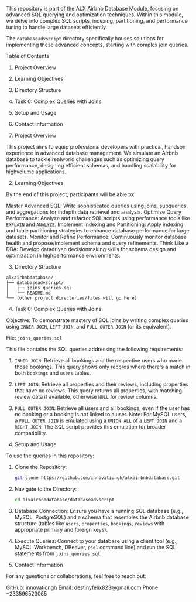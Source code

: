 This repository is part of the ALX Airbnb Database Module, focusing on advanced SQL querying and optimization techniques. Within this module, we delve into complex SQL scripts, indexing, partitioning, and performance tuning to handle large datasets efficiently.

The `databaseadvscript` directory specifically houses solutions for implementing these advanced concepts, starting with complex join queries.

 Table of Contents

1.  Project Overview
2.  Learning Objectives
3.  Directory Structure
4.  Task 0: Complex Queries with Joins
5.  Setup and Usage
6.  Contact Information



 1. Project Overview

This project aims to equip professional developers with practical, handson experience in advanced database management. We simulate an Airbnb database to tackle realworld challenges such as optimizing query performance, designing efficient schemas, and handling scalability for highvolume applications.



 2. Learning Objectives

By the end of this project, participants will be able to:

   Master Advanced SQL: Write sophisticated queries using joins, subqueries, and aggregations for indepth data retrieval and analysis.
   Optimize Query Performance: Analyze and refactor SQL scripts using performance tools like `EXPLAIN` and `ANALYZE`.
   Implement Indexing and Partitioning: Apply indexing and table partitioning strategies to enhance database performance for large datasets.
   Monitor and Refine Performance: Continuously monitor database health and propose/implement schema and query refinements.
   Think Like a DBA: Develop datadriven decisionmaking skills for schema design and optimization in highperformance environments.



 3. Directory Structure

```
alxairbnbdatabase/
├── databaseadvscript/
│   ├── joins_queries.sql
│   └── README.md
└── (other project directories/files will go here)
```



 4. Task 0: Complex Queries with Joins

Objective: To demonstrate mastery of SQL joins by writing complex queries using `INNER JOIN`, `LEFT JOIN`, and `FULL OUTER JOIN` (or its equivalent).

File: `joins_queries.sql`

This file contains the SQL queries addressing the following requirements:

1.  `INNER JOIN`: Retrieve all bookings and the respective users who made those bookings. This query shows only records where there's a match in both `bookings` and `users` tables.
2.  `LEFT JOIN`: Retrieve all properties and their reviews, including properties that have no reviews. This query returns all properties, with matching review data if available, otherwise `NULL` for review columns.
3.  `FULL OUTER JOIN`: Retrieve all users and all bookings, even if the user has no booking or a booking is not linked to a user.
       Note: For MySQL users, a `FULL OUTER JOIN` is emulated using a `UNION ALL` of a `LEFT JOIN` and a `RIGHT JOIN`. The SQL script provides this emulation for broader compatibility.



 5. Setup and Usage

To use the queries in this repository:

1.  Clone the Repository:
    ```bash
    git clone https://github.com/innovationgh/alxairbnbdatabase.git
    ```
2.  Navigate to the Directory:
    ```bash
    cd alxairbnbdatabase/databaseadvscript
    ```
3.  Database Connection: Ensure you have a running SQL database (e.g., MySQL, PostgreSQL) and a schema that resembles the Airbnb database structure (tables like `users`, `properties`, `bookings`, `reviews` with appropriate primary and foreign keys).
4.  Execute Queries: Connect to your database using a client tool (e.g., MySQL Workbench, DBeaver, `psql` command line) and run the SQL statements from `joins_queries.sql`.



 6. Contact Information

For any questions or collaborations, feel free to reach out:

   GitHub: [innovationgh](https://www.google.com/search?q=https://github.com/innovationgh)
   Email: destinyfelix823@gmail.com
   Phone: +233596523065

